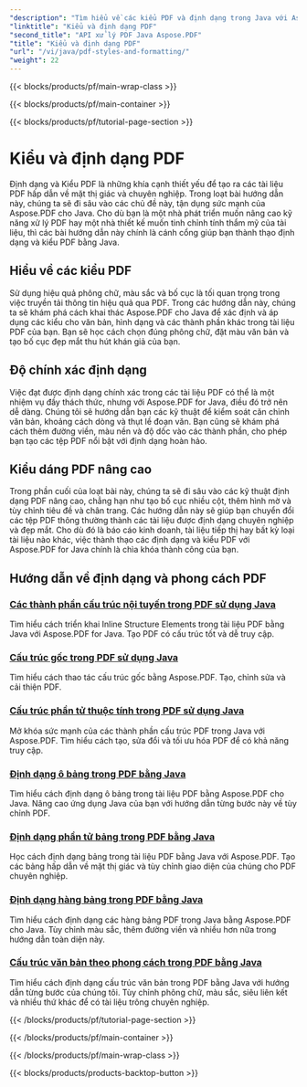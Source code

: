 ```yaml
---
"description": "Tìm hiểu về các kiểu PDF và định dạng trong Java với Aspose.PDF cho Java. Làm chủ tính thẩm mỹ và bố cục của PDF để có những tài liệu tuyệt đẹp."
"linktitle": "Kiểu và định dạng PDF"
"second_title": "API xử lý PDF Java Aspose.PDF"
"title": "Kiểu và định dạng PDF"
"url": "/vi/java/pdf-styles-and-formatting/"
"weight": 22
---
```


{{< blocks/products/pf/main-wrap-class >}}

{{< blocks/products/pf/main-container >}}

{{< blocks/products/pf/tutorial-page-section >}}

# Kiểu và định dạng PDF


Định dạng và Kiểu PDF là những khía cạnh thiết yếu để tạo ra các tài liệu PDF hấp dẫn về mặt thị giác và chuyên nghiệp. Trong loạt bài hướng dẫn này, chúng ta sẽ đi sâu vào các chủ đề này, tận dụng sức mạnh của Aspose.PDF cho Java. Cho dù bạn là một nhà phát triển muốn nâng cao kỹ năng xử lý PDF hay một nhà thiết kế muốn tinh chỉnh tính thẩm mỹ của tài liệu, thì các bài hướng dẫn này chính là cánh cổng giúp bạn thành thạo định dạng và kiểu PDF bằng Java.

## Hiểu về các kiểu PDF

Sử dụng hiệu quả phông chữ, màu sắc và bố cục là tối quan trọng trong việc truyền tải thông tin hiệu quả qua PDF. Trong các hướng dẫn này, chúng ta sẽ khám phá cách khai thác Aspose.PDF cho Java để xác định và áp dụng các kiểu cho văn bản, hình dạng và các thành phần khác trong tài liệu PDF của bạn. Bạn sẽ học cách chọn đúng phông chữ, đặt màu văn bản và tạo bố cục đẹp mắt thu hút khán giả của bạn.

## Độ chính xác định dạng

Việc đạt được định dạng chính xác trong các tài liệu PDF có thể là một nhiệm vụ đầy thách thức, nhưng với Aspose.PDF for Java, điều đó trở nên dễ dàng. Chúng tôi sẽ hướng dẫn bạn các kỹ thuật để kiểm soát căn chỉnh văn bản, khoảng cách dòng và thụt lề đoạn văn. Bạn cũng sẽ khám phá cách thêm đường viền, màu nền và độ dốc vào các thành phần, cho phép bạn tạo các tệp PDF nổi bật với định dạng hoàn hảo.

## Kiểu dáng PDF nâng cao

Trong phần cuối của loạt bài này, chúng ta sẽ đi sâu vào các kỹ thuật định dạng PDF nâng cao, chẳng hạn như tạo bố cục nhiều cột, thêm hình mờ và tùy chỉnh tiêu đề và chân trang. Các hướng dẫn này sẽ giúp bạn chuyển đổi các tệp PDF thông thường thành các tài liệu được định dạng chuyên nghiệp và đẹp mắt. Cho dù đó là báo cáo kinh doanh, tài liệu tiếp thị hay bất kỳ loại tài liệu nào khác, việc thành thạo các định dạng và kiểu PDF với Aspose.PDF for Java chính là chìa khóa thành công của bạn.

## Hướng dẫn về định dạng và phong cách PDF
### [Các thành phần cấu trúc nội tuyến trong PDF sử dụng Java](./inline-structure-elements-in-pdf-using-java/)
Tìm hiểu cách triển khai Inline Structure Elements trong tài liệu PDF bằng Java với Aspose.PDF for Java. Tạo PDF có cấu trúc tốt và dễ truy cập.
### [Cấu trúc gốc trong PDF sử dụng Java](./root-structure-in-pdf-using-java/)
Tìm hiểu cách thao tác cấu trúc gốc bằng Aspose.PDF. Tạo, chỉnh sửa và cải thiện PDF.
### [Cấu trúc phần tử thuộc tính trong PDF sử dụng Java](./structure-elements-properties-in-pdf-using-java/)
Mở khóa sức mạnh của các thành phần cấu trúc PDF trong Java với Aspose.PDF. Tìm hiểu cách tạo, sửa đổi và tối ưu hóa PDF để có khả năng truy cập.
### [Định dạng ô bảng trong PDF bằng Java](./style-table-cell-in-pdf-using-java/)
Tìm hiểu cách định dạng ô bảng trong tài liệu PDF bằng Aspose.PDF cho Java. Nâng cao ứng dụng Java của bạn với hướng dẫn từng bước này về tùy chỉnh PDF.
### [Định dạng phần tử bảng trong PDF bằng Java](./style-table-element-in-pdf-using-java/)
Học cách định dạng bảng trong tài liệu PDF bằng Java với Aspose.PDF. Tạo các bảng hấp dẫn về mặt thị giác và tùy chỉnh giao diện của chúng cho PDF chuyên nghiệp.
### [Định dạng hàng bảng trong PDF bằng Java](./style-table-row-in-pdf-using-java/)
Tìm hiểu cách định dạng các hàng bảng PDF trong Java bằng Aspose.PDF cho Java. Tùy chỉnh màu sắc, thêm đường viền và nhiều hơn nữa trong hướng dẫn toàn diện này.
### [Cấu trúc văn bản theo phong cách trong PDF bằng Java](./style-text-structure-in-pdf-using-java/)
Tìm hiểu cách định dạng cấu trúc văn bản trong PDF bằng Java với hướng dẫn từng bước của chúng tôi. Tùy chỉnh phông chữ, màu sắc, siêu liên kết và nhiều thứ khác để có tài liệu trông chuyên nghiệp.

{{< /blocks/products/pf/tutorial-page-section >}}

{{< /blocks/products/pf/main-container >}}

{{< /blocks/products/pf/main-wrap-class >}}

{{< blocks/products/products-backtop-button >}}